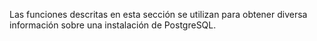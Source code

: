 Las funciones descritas en esta sección se utilizan para obtener diversa información sobre una instalación de PostgreSQL.